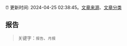 :alarm_clock: 更新时间: 2024-04-25 02:38:45。[文章来源](/README.md)、[文章分类](/TAGS.md)

## 报告


> 关键字：`报告`、`月报`



